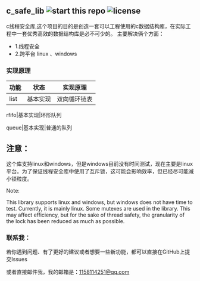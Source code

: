 ## c_safe_lib  ![start this repo](https://img.shields.io/github/stars/1158114251/c_safe_lib.svg) ![license](https://img.shields.io/github/license/1158114251/c_safe_lib.svg)

c线程安全库,这个项目的目的是创造一套可以工程使用的c数据结构库，在实际工程中一套优秀高效的数据结构库是必不可少的。
主要解决俩个方面：

- 1.线程安全 
- 2.跨平台 linux 、windows


### 实现原理

功能 | 状态 | 实现原理
---|---|---|
list|基本实现 |双向循环链表

rfifo|基本实现|环形队列

queue|基本实现|普通的队列



## 注意：

 这个库支持linux和windows，但是windows目前没有时间测试，现在主要是linux平台。为了保证线程安全库中使用了互斥锁，这可能会影响效率，但已经尽可能减小锁粒度。

Note:

This library supports linux and windows, but windows does not have time to test. Currently, it is mainly linux. 
Some mutexes are used in the library. This may affect efficiency, but for the sake of thread safety, 
the granularity of the lock has been reduced as much as possible.




### 联系我：
 
若你遇到问题、有了更好的建议或者想要一些新功能，都可以直接在GitHub上提交Issues

或者直接邮件我，我的邮箱是：1158114251@qq.com
